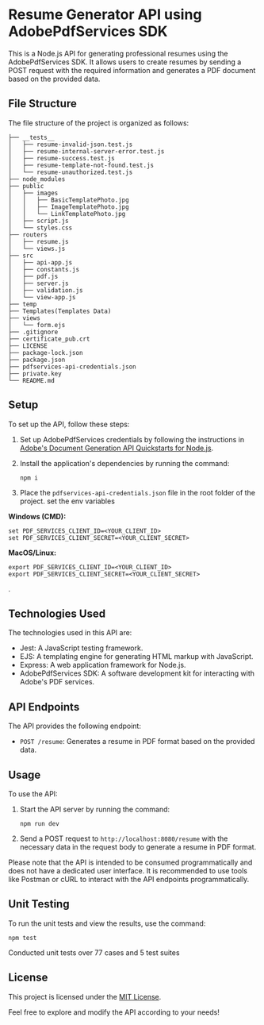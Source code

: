 # Resume Generator API using AdobePdfServices SDK

This is a Node.js API for generating professional resumes using the AdobePdfServices SDK. It allows users to create resumes by sending a POST request with the required information and generates a PDF document based on the provided data.

## File Structure

The file structure of the project is organized as follows:

```
├── __tests__
│   ├── resume-invalid-json.test.js
│   ├── resume-internal-server-error.test.js
│   ├── resume-success.test.js
│   ├── resume-template-not-found.test.js
│   └── resume-unauthorized.test.js
├── node_modules
├── public
│   ├── images
│   │   ├── BasicTemplatePhoto.jpg
│   │   ├── ImageTemplatePhoto.jpg
│   │   └── LinkTemplatePhoto.jpg
│   ├── script.js
│   └── styles.css
├── routers
│   ├── resume.js
│   └── views.js
├── src
│   ├── api-app.js
│   ├── constants.js
│   ├── pdf.js
│   ├── server.js
│   ├── validation.js
│   └── view-app.js
├── temp
├── Templates(Templates Data)
├── views
│   └── form.ejs
├── .gitignore
├── certificate_pub.crt
├── LICENSE
├── package-lock.json
├── package.json
├── pdfservices-api-credentials.json
├── private.key
└── README.md
```

## Setup

To set up the API, follow these steps:

1. Set up AdobePdfServices credentials by following the instructions in [Adobe's Document Generation API Quickstarts for Node.js](https://developer.adobe.com/document-services/docs/overview/document-generation-api/quickstarts/nodejs/).

2. Install the application's dependencies by running the command:

   ```shell
   npm i
   ```


3. Place the `pdfservices-api-credentials.json` file in the root folder of the project.
set the env variables

**Windows (CMD):**
```shell
set PDF_SERVICES_CLIENT_ID=<YOUR_CLIENT_ID>
set PDF_SERVICES_CLIENT_SECRET=<YOUR_CLIENT_SECRET>
```

**MacOS/Linux:**
```shell
export PDF_SERVICES_CLIENT_ID=<YOUR_CLIENT_ID>
export PDF_SERVICES_CLIENT_SECRET=<YOUR_CLIENT_SECRET>
```
.
## Technologies Used

The technologies used in this API are:

- Jest: A JavaScript testing framework.
- EJS: A templating engine for generating HTML markup with JavaScript.
- Express: A web application framework for Node.js.
- AdobePdfServices SDK: A software development kit for interacting with Adobe's PDF services.


## API Endpoints

The API provides the following endpoint:

- `POST /resume`: Generates a resume in PDF format based on the provided data.

## Usage

To use the API:

1. Start the API server by running the command:

   ```shell
   npm run dev
   ```

2. Send a POST request to `http://localhost:8080/resume` with the necessary data in the request body to generate a resume in PDF format.

Please note that the API is intended to be consumed programmatically and does not have a dedicated user interface. It is recommended to use tools like Postman or cURL to interact with the API endpoints programmatically.

## Unit Testing

To run the unit tests and view the results, use the command:

```shell
npm test
```
Conducted unit tests over 77 cases and 5 test suites
## License

This project is licensed under the [MIT License](LICENSE).

Feel free to explore and modify the API according to your needs!